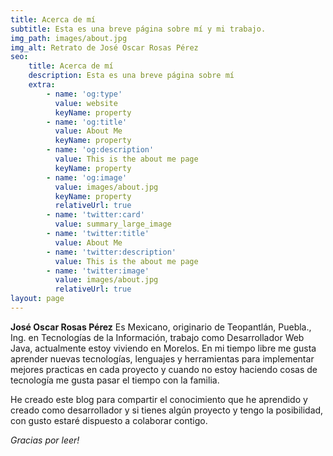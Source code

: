 ```yaml
---
title: Acerca de mí
subtitle: Esta es una breve página sobre mí y mi trabajo.
img_path: images/about.jpg
img_alt: Retrato de José Oscar Rosas Pérez
seo:
    title: Acerca de mí
    description: Esta es una breve página sobre mí
    extra:
        - name: 'og:type'
          value: website
          keyName: property
        - name: 'og:title'
          value: About Me
          keyName: property
        - name: 'og:description'
          value: This is the about me page
          keyName: property
        - name: 'og:image'
          value: images/about.jpg
          keyName: property
          relativeUrl: true
        - name: 'twitter:card'
          value: summary_large_image
        - name: 'twitter:title'
          value: About Me
        - name: 'twitter:description'
          value: This is the about me page
        - name: 'twitter:image'
          value: images/about.jpg
          relativeUrl: true
layout: page
---
```


**José Oscar Rosas Pérez** Es Mexicano, originario de Teopantlán, Puebla., Ing. en Tecnologías de la Información, trabajo como Desarrollador Web Java, actualmente estoy viviendo en Morelos. En mi tiempo libre me gusta aprender nuevas tecnologías, lenguajes y herramientas para implementar mejores practicas en cada proyecto y cuando no estoy haciendo cosas de tecnología me gusta pasar el tiempo con la familia.

He creado este blog para compartir el conocimiento que he aprendido y creado como desarrollador y si tienes algún proyecto y tengo la posibilidad, con gusto estaré dispuesto a colaborar contigo.

_Gracias por leer!_

